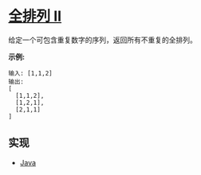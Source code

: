 # [全排列 II](https://leetcode-cn.com/problems/permutations-ii/description/)

给定一个可包含重复数字的序列，返回所有不重复的全排列。

**示例:**

```
输入: [1,1,2]
输出:
[
  [1,1,2],
  [1,2,1],
  [2,1,1]
]
```

## 实现

- [Java](https://github.com/pojozhang/playground/blob/master/solutions/java/src/main/java/playground/algorithm/Permutations2.java)
